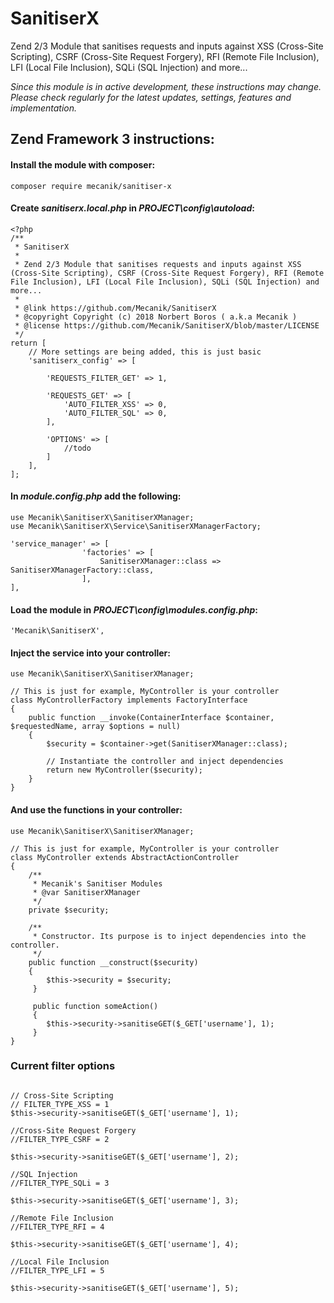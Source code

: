 # SanitiserX
Zend 2/3 Module that sanitises requests and inputs against XSS (Cross-Site Scripting), CSRF (Cross-Site Request Forgery), RFI (Remote File Inclusion), LFI (Local File Inclusion), SQLi (SQL Injection) and more...


*Since this module is in active development, these instructions may change. Please check regularly for the latest updates, settings, features and implementation.*

## Zend Framework 3 instructions:

#### Install the module with composer:

```
composer require mecanik/sanitiser-x
```

#### Create *sanitiserx.local.php* in *PROJECT\config\autoload*:

```
<?php
/**
 * SanitiserX
 *
 * Zend 2/3 Module that sanitises requests and inputs against XSS (Cross-Site Scripting), CSRF (Cross-Site Request Forgery), RFI (Remote File Inclusion), LFI (Local File Inclusion), SQLi (SQL Injection) and more...
 *
 * @link https://github.com/Mecanik/SanitiserX
 * @copyright Copyright (c) 2018 Norbert Boros ( a.k.a Mecanik )
 * @license https://github.com/Mecanik/SanitiserX/blob/master/LICENSE
 */
return [
    // More settings are being added, this is just basic
    'sanitiserx_config' => [
        
        'REQUESTS_FILTER_GET' => 1, 
        
        'REQUESTS_GET' => [
            'AUTO_FILTER_XSS' => 0,
            'AUTO_FILTER_SQL' => 0,
        ],
        
        'OPTIONS' => [
            //todo
        ]
    ],
];
```

#### In *module.config.php* add the following:

```
use Mecanik\SanitiserX\SanitiserXManager;
use Mecanik\SanitiserX\Service\SanitiserXManagerFactory;

'service_manager' => [
				'factories' => [
				    SanitiserXManager::class => SanitiserXManagerFactory::class,
				],
],
```

#### Load the module in *PROJECT\config\modules.config.php*:

```
'Mecanik\SanitiserX',
```

#### Inject the service into your controller:

```
use Mecanik\SanitiserX\SanitiserXManager;

// This is just for example, MyController is your controller
class MyControllerFactory implements FactoryInterface
{
	public function __invoke(ContainerInterface $container, $requestedName, array $options = null)
	{
		$security = $container->get(SanitiserXManager::class);
    
		// Instantiate the controller and inject dependencies
		return new MyController($security);
	}
}
```
#### And use the functions in your controller:

```
use Mecanik\SanitiserX\SanitiserXManager;

// This is just for example, MyController is your controller
class MyController extends AbstractActionController
{   
    /**
     * Mecanik's Sanitiser Modules
     * @var SanitiserXManager
     */
    private $security;
    
    /**
     * Constructor. Its purpose is to inject dependencies into the controller.
     */
    public function __construct($security)
    {
    	$this->security = $security;
   	 }
   	 
   	 public function someAction()
   	 {
   	 	$this->security->sanitiseGET($_GET['username'], 1);
   	 }
}

```

### Current filter options

```

// Cross-Site Scripting
// FILTER_TYPE_XSS = 1
$this->security->sanitiseGET($_GET['username'], 1);   

//Cross-Site Request Forgery
//FILTER_TYPE_CSRF = 2

$this->security->sanitiseGET($_GET['username'], 2);   

//SQL Injection
//FILTER_TYPE_SQLi = 3

$this->security->sanitiseGET($_GET['username'], 3);   

//Remote File Inclusion
//FILTER_TYPE_RFI = 4

$this->security->sanitiseGET($_GET['username'], 4);   

//Local File Inclusion
//FILTER_TYPE_LFI = 5

$this->security->sanitiseGET($_GET['username'], 5);   
    
```
